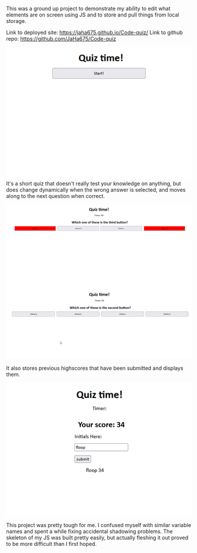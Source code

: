 This was a ground up project to demonstrate my ability to edit what elements are on screen using JS and to store and pull things from local storage.

Link to deployed site: https://jaha675.github.io/Code-quiz/
Link to github repo: https://github.com/JaHa675/Code-quiz

![](Assets/screenshots/openScreen.png)
It's a short quiz that doesn't really test your knowledge on anything, but does change dynamically when the wrong answer is selected, and moves along to the next question when correct.

![](Assets/screenshots/wrongAnswers.png)
![](Assets/screenshots/questionScreen.png)

It also stores previous highscores that have been submitted and displays them.

![](Assets/screenshots/highscoreScreen.png)


This project was pretty tough for me. I confused myself with similar variable names and spent a while fixing accidental shadowing problems. The skeleton of my JS was built pretty easily, but actually fleshing it out proved to be more difficult than I first hoped.
